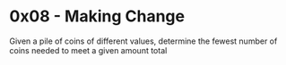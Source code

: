 # 0x08 - Making Change

Given a pile of coins of different values, determine the fewest number of coins needed to meet a given amount total
